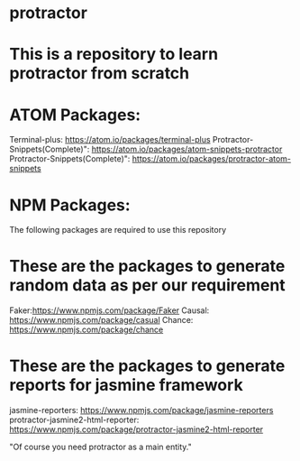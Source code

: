 # protractor
# This is a repository to learn protractor from scratch

# ATOM Packages:
Terminal-plus: https://atom.io/packages/terminal-plus
Protractor-Snippets(Complete)": https://atom.io/packages/atom-snippets-protractor
Protractor-Snippets(Complete)": https://atom.io/packages/protractor-atom-snippets

# NPM Packages:
The following packages are required to use this repository
# These are the packages to generate random data as per our requirement
Faker:https://www.npmjs.com/package/Faker
Causal: https://www.npmjs.com/package/casual
Chance: https://www.npmjs.com/package/chance

# These are the packages to generate reports for jasmine framework
jasmine-reporters: https://www.npmjs.com/package/jasmine-reporters
protractor-jasmine2-html-reporter: https://www.npmjs.com/package/protractor-jasmine2-html-reporter

"Of course you need protractor as a main entity."
